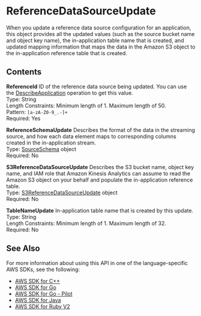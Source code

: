 # ReferenceDataSourceUpdate<a name="API_ReferenceDataSourceUpdate"></a>

When you update a reference data source configuration for an application, this object provides all the updated values \(such as the source bucket name and object key name\), the in\-application table name that is created, and updated mapping information that maps the data in the Amazon S3 object to the in\-application reference table that is created\.

## Contents<a name="API_ReferenceDataSourceUpdate_Contents"></a>

 **ReferenceId**   <a name="analytics-Type-ReferenceDataSourceUpdate-ReferenceId"></a>
ID of the reference data source being updated\. You can use the [DescribeApplication](https://docs.aws.amazon.com/kinesisanalytics/latest/dev/API_DescribeApplication.html) operation to get this value\.  
Type: String  
Length Constraints: Minimum length of 1\. Maximum length of 50\.  
Pattern: `[a-zA-Z0-9_.-]+`   
Required: Yes

 **ReferenceSchemaUpdate**   <a name="analytics-Type-ReferenceDataSourceUpdate-ReferenceSchemaUpdate"></a>
Describes the format of the data in the streaming source, and how each data element maps to corresponding columns created in the in\-application stream\.   
Type: [SourceSchema](API_SourceSchema.md) object  
Required: No

 **S3ReferenceDataSourceUpdate**   <a name="analytics-Type-ReferenceDataSourceUpdate-S3ReferenceDataSourceUpdate"></a>
Describes the S3 bucket name, object key name, and IAM role that Amazon Kinesis Analytics can assume to read the Amazon S3 object on your behalf and populate the in\-application reference table\.  
Type: [S3ReferenceDataSourceUpdate](API_S3ReferenceDataSourceUpdate.md) object  
Required: No

 **TableNameUpdate**   <a name="analytics-Type-ReferenceDataSourceUpdate-TableNameUpdate"></a>
In\-application table name that is created by this update\.  
Type: String  
Length Constraints: Minimum length of 1\. Maximum length of 32\.  
Required: No

## See Also<a name="API_ReferenceDataSourceUpdate_SeeAlso"></a>

For more information about using this API in one of the language\-specific AWS SDKs, see the following:
+  [AWS SDK for C\+\+](https://docs.aws.amazon.com/goto/SdkForCpp/kinesisanalytics-2015-08-14/ReferenceDataSourceUpdate) 
+  [AWS SDK for Go](https://docs.aws.amazon.com/goto/SdkForGoV1/kinesisanalytics-2015-08-14/ReferenceDataSourceUpdate) 
+  [AWS SDK for Go \- Pilot](https://docs.aws.amazon.com/goto/SdkForGoPilot/kinesisanalytics-2015-08-14/ReferenceDataSourceUpdate) 
+  [AWS SDK for Java](https://docs.aws.amazon.com/goto/SdkForJava/kinesisanalytics-2015-08-14/ReferenceDataSourceUpdate) 
+  [AWS SDK for Ruby V2](https://docs.aws.amazon.com/goto/SdkForRubyV2/kinesisanalytics-2015-08-14/ReferenceDataSourceUpdate) 